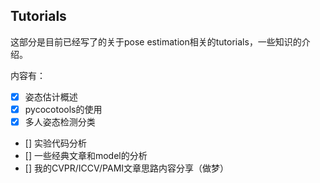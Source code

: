 ## Tutorials
这部分是目前已经写了的关于pose estimation相关的tutorials，一些知识的介绍。

内容有：
- [x] 姿态估计概述
- [x] pycocotools的使用
- [x] 多人姿态检测分类
- [] 实验代码分析
- [] 一些经典文章和model的分析
- [] 我的CVPR/ICCV/PAMI文章思路内容分享（做梦）